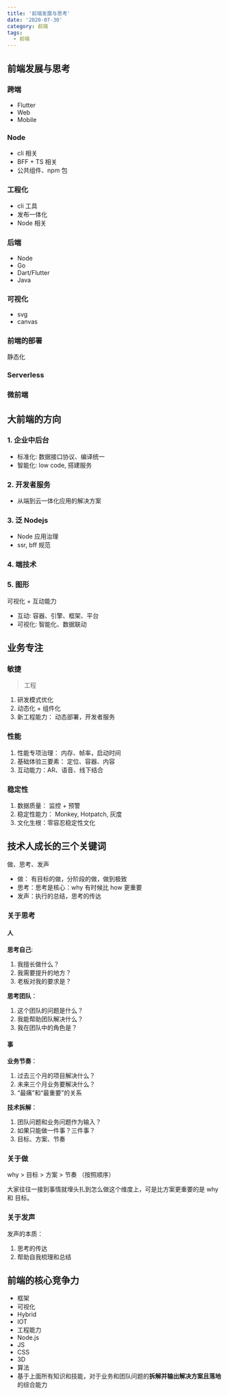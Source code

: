 ```yaml
---
title: '前端发展与思考'
date: '2020-07-30'
category: 前端
tags:
  - 前端
---
```


## 前端发展与思考

### 跨端

- Flutter
- Web
- Mobile

### Node

- cli 相关
- BFF + TS 相关
- 公共组件、npm 包

### 工程化

- cli 工具
- 发布一体化
- Node 相关

### 后端

- Node
- Go
- Dart/Flutter
- Java

### 可视化

- svg
- canvas

### 前端的部署

静态化

### Serverless

### 微前端

## 大前端的方向

### 1. 企业中后台

- 标准化: 数据接口协议、编译统一
- 智能化: low code, 搭建服务

### 2. 开发者服务

- 从端到云一体化应用的解决方案

### 3. 泛 Nodejs

- Node 应用治理
- ssr, bff 规范

### 4. 端技术

### 5. 图形

可视化 + 互动能力

- 互动: 容器、引擎、框架、平台
- 可视化: 智能化、数据联动

## 业务专注

### 敏捷

> 工程

1. 研发模式优化
2. 动态化 + 组件化
3. 新工程能力： 动态部署，开发者服务

### 性能

1. 性能专项治理： 内存、帧率，启动时间
2. 基础体验三要素： 定位、容器、内容
3. 互动能力：AR、语音、线下结合

### 稳定性

1. 数据质量： 监控 + 预警
2. 稳定性能力： Monkey, Hotpatch, 灰度
3. 文化生根：零容忍稳定性文化

## 技术人成长的三个关键词

做、思考、发声

- 做： 有目标的做，分阶段的做，做到极致
- 思考：思考是核心：why 有时候比 how 更重要
- 发声：执行的总结，思考的传达

### 关于思考

#### 人

**思考自己**:

1. 我擅长做什么？
2. 我需要提升的地方？
3. 老板对我的要求是？

**思考团队**：

1. 这个团队的问题是什么？
2. 我能帮助团队解决什么？
3. 我在团队中的角色是？

#### 事

**业务节奏**：

1. 过去三个月的项目解决什么？
2. 未来三个月业务要解决什么？
3. “最痛”和“最重要”的关系

**技术拆解**：

1. 团队问题和业务问题作为输入？
2. 如果只能做一件事？三件事？
3. 目标、方案、节奏

### 关于做

why > 目标 > 方案 > 节奏 （按照顺序）

大家往往一接到事情就埋头扎到怎么做这个维度上，可是比方案更重要的是 why 和 目标。

### 关于发声

发声的本质：

1. 思考的传达
2. 帮助自我梳理和总结

## 前端的核心竞争力

- 框架
- 可视化
- Hybrid
- IOT
- 工程能力
- Node.js
- JS
- CSS
- 3D
- 算法
- 基于上面所有知识和技能，对于业务和团队问题的**拆解并输出解决方案且落地**的综合能力

